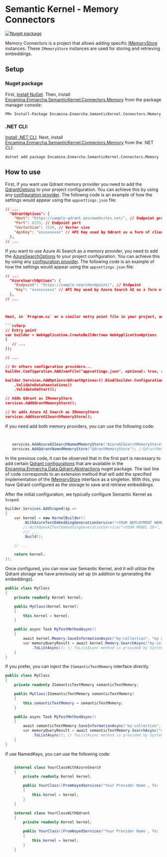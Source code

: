 ﻿# Semantic Kernel - Memory Connectors

[![Nuget package](https://img.shields.io/nuget/v/Encamina.Enmarcha.SemanticKernel.Connectors.Memory)](https://www.nuget.org/packages/Encamina.Enmarcha.SemanticKernel.Connectors.Memory)

Memory Connectors is a project that allows adding specific [IMemoryStore](https://github.com/microsoft/semantic-kernel/blob/76db027273371ea81e6db66afcb1d888cc53b459/dotnet/src/SemanticKernel.Abstractions/Memory/IMemoryStore.cs#L13) instances. These `IMemoryStore` instances are used for storing and retrieving embeddings.

## Setup

### Nuget package

First, [install NuGet](http://docs.nuget.org/docs/start-here/installing-nuget). Then, install [Encamina.Enmarcha.SemanticKernel.Connectors.Memory](https://www.nuget.org/packages/Encamina.Enmarcha.SemanticKernel.Connectors.Memory) from the package manager console:

    PM> Install-Package Encamina.Enmarcha.SemanticKernel.Connectors.Memory

### .NET CLI:

[Install .NET CLI](https://learn.microsoft.com/en-us/dotnet/core/tools/). Next, install [Encamina.Enmarcha.SemanticKernel.Connectors.Memory](https://www.nuget.org/packages/Encamina.Enmarcha.SemanticKernel.Connectors.Memory) from the .NET CLI:

    dotnet add package Encamina.Enmarcha.SemanticKernel.Connectors.Memory

## How to use

First, if you want use Qdrant memory provider you need to add the [QdrantOptions](../Encamina.Enmarcha.Data.Qdrant.Abstractions/QdrantOptions.cs) to your project configuration. You can achieve this by using any [configuration provider](https://learn.microsoft.com/en-us/dotnet/core/extensions/configuration). The followng code is an example of how the settings would appear using the `appsettings.json` file:

```json
// ...
  "QdrantOptions": {
    "Host": "https://sample-qdrant.azurewebsites.net/", // Endpoint protocol and host
    "Port": 6333, // Endpoint port
    "VectorSize": 1536, // Vector size
    "ApiKey": "xxxxxxxxxx" // API Key used by Qdrant as a form of client authentication.
  },
// ...
```

If you want to use Azure AI Search as a memory provider, you need to add the [AzureSearchOptions](../Encamina.Enmarcha.Data.AzureAISearch.Abstractions/AzureAISearchOptions.cs) to your project configuration. You can achieve this by using any [configuration provider](https://learn.microsoft.com/en-us/dotnet/core/extensions/configuration). The following code is an example of how the settings would appear using the `appsettings.json` file:

```json
// ...
  "AzureSearchOptions": {
    "Endpoint": "https://sample-searchendpoint/", // Endpoint
    "Key": "xxxxxxxxxx" // API Key used by Azure Search AI as a form of client authentication.
  },
// ...
```


```json


Next, in `Program.cs` or a similar entry point file in your project, add the following code:

```csharp
// Entry point
var builder = WebApplication.CreateBuilder(new WebApplicationOptions
{
   // ...
});

// ...

// Or others configuration providers...
builder.Configuration.AddJsonFile("appsettings.json", optional: true, reloadOnChange: true); 

builder.Services.AddOptions<QdrantOptions>().Bind(builder.Configuration.GetSection(nameof(QdrantOptions)))
    .ValidateDataAnnotations()
    .ValidateOnStart();

// Adds Qdrant as IMemoryStore
services.AddQdrantMemoryStore();

// Or adds Azure AI Search as IMemoryStore
services.AddAzureAISearchMemoryStore();

```

If you need add both memory providers, you can use the following code:

```csharp

   
   services.AddAzureAISearchNamedMemoryStore("AzureAISearchMemoryStore");  //AzureAISearchMemoryStore is the name of the memory store that you can use in the future to inject the IMemoryStore
   services.AddQdrantNamedMemoryStore("QdrantMemoryStore"); //QdrantMemoryStore is the name of the memory store that you can use in the future to inject the IMemoryStore

```


In the previous code, it can be observed that in the first part is necessary to add certain [Qdrant configurations](../Encamina.Enmarcha.Data.Qdrant.Abstractions/QdrantOptions.cs) that are available in the [Encamina.Enmarcha.Data.Qdrant.Abstractions](../Encamina.Enmarcha.Data.Qdrant.Abstractions/README.md) nuget package. The last line of code corresponds to an extension method that will add the specified implementation of the [IMemoryStore](https://github.com/microsoft/semantic-kernel/blob/76db027273371ea81e6db66afcb1d888cc53b459/dotnet/src/SemanticKernel.Abstractions/Memory/IMemoryStore.cs#L13) interface as a singleton. With this, you have Qdrant configured as the storage to save and retrieve embeddings.

After the initial configuration, we typically configure Semantic Kernel as `Scoped`.

```csharp
builder.Services.AddScoped(sp =>
{
    var kernel = new KernelBuilder()
        .WithAzureTextEmbeddingGenerationService("<YOUR DEPLOYMENT NAME>", "<YOUR AZURE ENDPOINT>", "<YOUR API KEY>")
        //.WithOpenAITextEmbeddingGenerationService("<YOUR MODEL ID>", "<YOUR API KEY>", "<YOUR API KEY>")
        /// ...
        .Build();

    // ...

    return kernel;
});
```

Once configured, you can now use Semantic Kernel, and it will utilize the Qdrant storage we have previously set up (in addition to generating the embeddings).

```csharp
public class MyClass
{
    private readonly Kernel kernel;

    public MyClass(Kernel kernel)
    {
        this.kernel = kernel;
    }

    public async Task MyTestMethodAsync()
    {
        await kernel.Memory.SaveInformationAsync("my-collection", "my dummy text", Guid.NewGuid().ToString());
        var memoryQueryResult = await kernel.Memory.SearchAsync("my-collection", "my similar dummy text")
            .ToListAsync(); // ToListAsync method is provided by System.Linq.Async nuget https://www.nuget.org/packages/System.Linq.Async
    }
}
```

If you prefer, you can inject the `ISemanticTextMemory` interface directly.

```csharp
public class MyClass
{   
    private readonly ISemanticTextMemory semanticTextMemory;

    public MyClass(ISemanticTextMemory semanticTextMemory)
    {
        this.semanticTextMemory = semanticTextMemory;
    }

    public async Task MyTestMethodAsync()
    {
        await semanticTextMemory.SaveInformationAsync("my-collection", "my dummy text", Guid.NewGuid().ToString());
        var memoryQueryResult = await semanticTextMemory.SearchAsync("my-collection", "my similar dummy text")
            .ToListAsync(); // ToListAsync method is provided by System.Linq.Async nuget https://www.nuget.org/packages/System.Linq.Async
    }
}
```


If use NamedKeys, you can use the following code:

```csharp

    internal class YourClassWithAzureSearch 
    {
        private readonly Kernel kernel;

        public YourClass([FromKeyedServices("Your Provider Name , fe: 'AzureAISearchMemoryStore'")]Kernel kernel)
        {
            this.kernel = kernel;
        }
    }

    internal class YourClassWithQdrant
    {
        private readonly Kernel kernel;

        public YourClass([FromKeyedServices("Your Provider Name , fe: 'QdrantMemoryStore'")]Kernel kernel)
        {
            this.kernel = kernel;
        }
    }

```